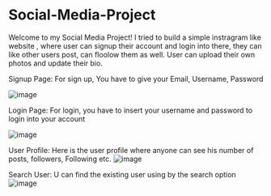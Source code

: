 # Social-Media-Project

Welcome to my Social Media Project! I tried to build a simple instragram like website , where user can signup their account and login into there, 
they can like other users post, can floolow them as well. User can upload their own photos and update their bio.


Signup Page: For sign up, You have to give your Email, Username, Password

![image](https://user-images.githubusercontent.com/39822204/216243666-bbc6f039-db7b-43e0-9cf9-9828eae1a2c6.png)


Login Page: For login, you have to insert your username and password to login into your account

![image](https://user-images.githubusercontent.com/39822204/216244032-6c20623c-4180-488f-8e91-5afb3e254f8e.png)

User Profile: Here is the user profile where anyone can see his number of posts, followers, Following etc.
![image](https://user-images.githubusercontent.com/39822204/216244567-6fd75f65-34e1-4eca-b299-037a11096942.png)


Search User: U can find the existing user using by the search option
![image](https://user-images.githubusercontent.com/39822204/216245606-1ba8b283-4153-481c-84ab-2cf192274ca7.png)





